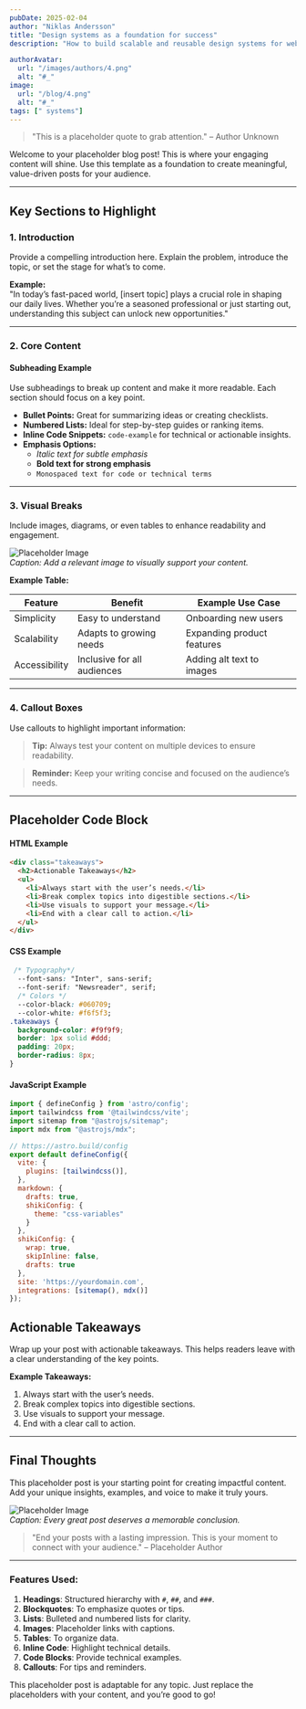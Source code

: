```yaml
---
pubDate: 2025-02-04
author: "Niklas Andersson"
title: "Design systems as a foundation for success"
description: "How to build scalable and reusable design systems for web development."

authorAvatar:
  url: "/images/authors/4.png"
  alt: "#_"
image:
  url: "/blog/4.png"
  alt: "#_"
tags: [" systems"]
---
```

   


> "This is a placeholder quote to grab attention." – Author Unknown  

Welcome to your placeholder blog post! This is where your engaging content will shine. Use this template as a foundation to create meaningful, value-driven posts for your audience.

---

## Key Sections to Highlight  

### 1. **Introduction**  
Provide a compelling introduction here. Explain the problem, introduce the topic, or set the stage for what’s to come.  

**Example:**  
"In today’s fast-paced world, [insert topic] plays a crucial role in shaping our daily lives. Whether you’re a seasoned professional or just starting out, understanding this subject can unlock new opportunities."  

---

### 2. **Core Content**  

#### **Subheading Example**  
Use subheadings to break up content and make it more readable. Each section should focus on a key point.  

- **Bullet Points:** Great for summarizing ideas or creating checklists.  
- **Numbered Lists:** Ideal for step-by-step guides or ranking items.  
- **Inline Code Snippets:** `code-example` for technical or actionable insights.  
- **Emphasis Options:**  
  - *Italic text for subtle emphasis*  
  - **Bold text for strong emphasis**  
  - `Monospaced text for code or technical terms`  

---

### 3. **Visual Breaks**  

Include images, diagrams, or even tables to enhance readability and engagement.  

![Placeholder Image](https://www.lexingtonthemes.com/OpenGraph/twitter.png)  
*Caption: Add a relevant image to visually support your content.*  

**Example Table:**  

| Feature       | Benefit                     | Example Use Case          |  
|---------------|-----------------------------|---------------------------|  
| Simplicity    | Easy to understand          | Onboarding new users      |  
| Scalability   | Adapts to growing needs     | Expanding product features |  
| Accessibility | Inclusive for all audiences | Adding alt text to images |  

---

### 4. **Callout Boxes**  

Use callouts to highlight important information:  

> **Tip:** Always test your content on multiple devices to ensure readability.  

> **Reminder:** Keep your writing concise and focused on the audience’s needs.  

---

## Placeholder Code Block  
#### HTML Example  

```html
<div class="takeaways">
  <h2>Actionable Takeaways</h2>
  <ul>
    <li>Always start with the user’s needs.</li>
    <li>Break complex topics into digestible sections.</li>
    <li>Use visuals to support your message.</li>
    <li>End with a clear call to action.</li>
  </ul>
</div>
```
#### CSS Example  
```css
 /* Typography*/
  --font-sans: "Inter", sans-serif;
  --font-serif: "Newsreader", serif;
  /* Colors */
  --color-black: #060709;
  --color-white: #f6f5f3;
.takeaways {
  background-color: #f9f9f9;
  border: 1px solid #ddd;
  padding: 20px;
  border-radius: 8px;
}
```
#### JavaScript Example
```javascript
import { defineConfig } from 'astro/config';
import tailwindcss from '@tailwindcss/vite';
import sitemap from "@astrojs/sitemap";
import mdx from "@astrojs/mdx";

// https://astro.build/config
export default defineConfig({
  vite: {
    plugins: [tailwindcss()],
  },
  markdown: {
    drafts: true,
    shikiConfig: {
      theme: "css-variables"
    }
  },
  shikiConfig: {
    wrap: true,
    skipInline: false,
    drafts: true
  },
  site: 'https://yourdomain.com',
  integrations: [sitemap(), mdx()]
});
````
## Actionable Takeaways  

Wrap up your post with actionable takeaways. This helps readers leave with a clear understanding of the key points.  

**Example Takeaways:**  
1. Always start with the user’s needs.  
2. Break complex topics into digestible sections.  
3. Use visuals to support your message.  
4. End with a clear call to action.  

---

## Final Thoughts  

This placeholder post is your starting point for creating impactful content. Add your unique insights, examples, and voice to make it truly yours.  

![Placeholder Image](/thumbnails/placeholder.png)  
*Caption: Every great post deserves a memorable conclusion.*  

> "End your posts with a lasting impression. This is your moment to connect with your audience." – Placeholder Author  

---

### Features Used:  
1. **Headings**: Structured hierarchy with `#`, `##`, and `###`.  
2. **Blockquotes**: To emphasize quotes or tips.  
3. **Lists**: Bulleted and numbered lists for clarity.  
4. **Images**: Placeholder links with captions.  
5. **Tables**: To organize data.  
6. **Inline Code**: Highlight technical details.  
7. **Code Blocks**: Provide technical examples.  
8. **Callouts**: For tips and reminders.  

This placeholder post is adaptable for any topic. Just replace the placeholders with your content, and you’re good to go!  
